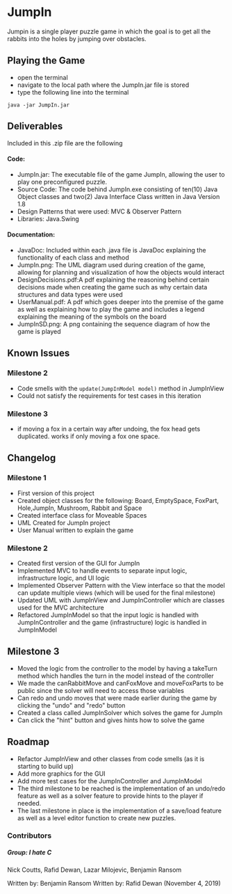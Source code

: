 # JumpIn

Jumpin is a single player puzzle game in which the goal is to get all the rabbits into the holes by jumping over obstacles.

## Playing the Game
- open the terminal
- navigate to the local path where the JumpIn.jar file is stored
- type the following line into the terminal
```
java -jar JumpIn.jar
```

## Deliverables
Included in this .zip file are the following

#### Code:
 - JumpIn.jar: The executable file of the game JumpIn, allowing the user to play one preconfigured puzzle.
 - Source Code: The code behind JumpIn.exe consisting of ten(10) Java Object classes and two(2) Java Interface Class written in Java Version 1.8
 - Design Patterns that were used: MVC & Observer Pattern
 - Libraries: Java.Swing
 
#### Documentation:
- JavaDoc: Included within each .java file is JavaDoc explaining the functionality of each class and method
- JumpIn.png: The UML diagram used during creation of the game, allowing for planning and visualization of how the objects
would interact
- DesignDecisions.pdf:A pdf explaining the reasoning behind certain decisions made when creating the game 
such as why certain data structures and data types were used  
- UserManual.pdf: A pdf which goes deeper into the premise of the game as well 
as explaining how to play the game and includes a legend explaining the meaning of the symbols on the board
- JumpInSD.png: A png containing the sequence diagram of how the game is played 
 
## Known Issues
### Milestone 2
- Code smells with the `update(JumpInModel model)` method in JumpInView
- Could not satisfy the requirements for test cases in this iteration
### Milestone 3
- if moving a fox in a certain way after undoing, the fox head gets duplicated. works if only moving a fox one space.
## Changelog
### Milestone 1
- First version of this project
- Created object classes for the following: Board, EmptySpace, FoxPart, Hole,JumpIn, Mushroom, Rabbit and Space
- Created interface class for Moveable Spaces
- UML Created for JumpIn project
- User Manual written to explain the game
### Milestone 2
- Created first version of the GUI for JumpIn
- Implemented MVC to handle events to separate input logic, infrastructure logic, and UI logic
- Implemented Observer Pattern with the View interface so that the model can update multiple views (which will be used for the final milestone)
- Updated UML with JumpInView and JumpInController which are classes used for the MVC architecture
- Refactored JumpInModel so that the input logic is handled with JumpInController and the game (infrastructure) logic is handled in JumpInModel
## Milestone 3
- Moved the logic from the controller to the model by having a takeTurn method which handles the turn in the model instead of the controller
- We made the canRabbitMove and canFoxMove and moveFoxParts  to be public since the solver will need to access those variables
- Can redo and undo moves that were made earlier during the game by clicking the "undo" and "redo" button
- Created a class  called  JumpInSolver which solves the game for JumpIn
- Can click the "hint" button and gives hints how to solve the game
## Roadmap
- Refactor JumpInView and other classes from code smells (as it is starting to build up)
- Add more graphics for the GUI 
- Add more test cases for the JumpInController and JumpInModel
- The third milestone to be reached is the implementation of an undo/redo feature as well as a solver feature to provide hints to
 the player if needed.
- The last milestone in place is the implementation of a save/load feature as well as a level editor function to create new puzzles.

### Contributors
##### Group: I hate C
Nick Coutts,
Rafid Dewan,
Lazar Milojevic,
Benjamin Ransom



Written by: Benjamin Ransom
Written by: Rafid Dewan (November 4, 2019)
